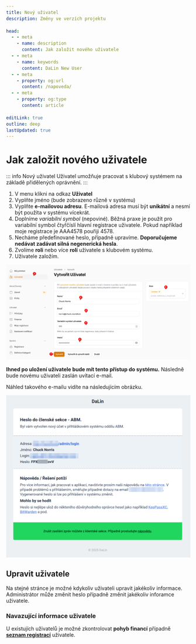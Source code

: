 ```yaml
---
title: Nový uživatel
description: Změny ve verzích projektu

head:
  - - meta
    - name: description
      content: Jak založit nového uživatele
  - - meta
    - name: keywords
      content: DaLin New User
  - - meta
    - property: og:url
      content: /napoveda/
  - - meta
    - property: og:type
      content: article

editLink: true
outline: deep
lastUpdated: true
---
```


# Jak založit nového uživatele<Badge type="info" text="Admin klubu" />

::: info Nový uživatel
Uživatel umožňuje pracovat s klubový systémem na základě přidělených oprávnění.
:::

1. V menu klikni na odkaz **Uživatel**
2. Vyplňte jméno (bude zobrazeno různě v systému)
3. Vyplňte **e-mailovou adresu**. E-mailová adresa musí být **unikátní** a nesmí být použita v systému vícekrát.
4. Doplníme _variabilní symbol_ (nepoviné). Běžná praxe je použít pro variabilní symbol čtyřčíslí hlavní registrace uživatele. Pokud například moje registrace je  AAA4578 pouřiji 4578.
5. Necháme předefinované heslo, případně upravíme. **Doporučujeme nedávat zadávat silná negenerická hesla**.
6. Zvolíme **roli** nebo více **rolí** uživatele s klubovém systému.
7. Uživatele založím.

![Založit nového uživatele](img/novy-uzivatel.png)

**Ihned po uložení uživatele bude mít tento přístup do systému.**
Následně bude novému uživateli zaslán uvítací e-mail.

Náhled takového e-mailu vidíte na následujícím obrázku.

![Nový uživatel ukázka e-mailu](img/novy-uzivatel-email.png)

## Upravit uživatele

Na stejné stránce je možné kdykoliv uživateli upravit jakékoliv informace. Administrátor může změnit heslo případně změnit jakékoliv inforamce uživatele.

### Navazující informace uživatele

U existujích uživatelů je možné zkontrolovat **pohyb financí** případně **[seznam registrací](jak-pridat-uzivateli-registraci)** uživatele.

